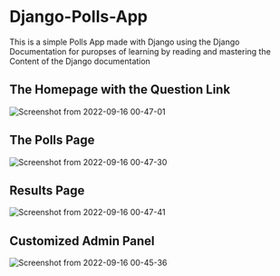 # Django-Polls-App
This is a simple Polls App made with Django using the Django Documentation for puropses of learning by reading and mastering the Content of the Django documentation

## The Homepage with the Question Link

![Screenshot from 2022-09-16 00-47-01](https://user-images.githubusercontent.com/111923574/190515422-2508dfb8-c609-42d6-93b9-1d08f91a5bae.png)

## The Polls Page

![Screenshot from 2022-09-16 00-47-30](https://user-images.githubusercontent.com/111923574/190515309-61358e65-1991-403d-8fa8-7d1142681e71.png)

## Results Page

![Screenshot from 2022-09-16 00-47-41](https://user-images.githubusercontent.com/111923574/190515255-c8638a94-5bab-4073-bae2-91c696d3c663.png)

## Customized Admin Panel

![Screenshot from 2022-09-16 00-45-36](https://user-images.githubusercontent.com/111923574/190515500-b6f6008e-5f21-4205-a35d-5e6d5615d7de.png)
